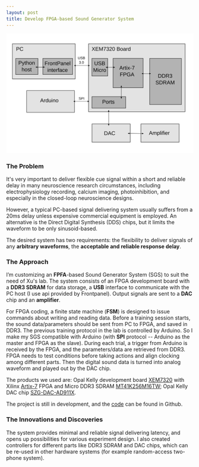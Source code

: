 ```yaml
---
layout: post
title: Develop FPGA-based Sound Generator System
---
```

![](/assets/images/ION_2_design.svg)

<!--more-->

### The Problem

It's very important to deliver flexible cue signal within a short and reliable delay in many neuroscience research circumstances, including electrophysiology recording, calcium imaging, photoinhibition, and especially in the closed-loop neuroscience designs.

However, a typical PC-based signal delivering system usually suffers from a 20ms delay unless expensive commercial equipment is employed. An alternative is the Direct Digital Synthesis (DDS) chips, but it limits the waveform to be only sinusoid-based.

The desired system has two requirements: the flexibility to deliver signals of any **arbitrary waveforms**, the **acceptable and reliable response delay**.

### The Approach

I’m customizing an **FPFA**-based Sound Generator System (SGS) to suit the need of Xu's lab. The system consists of an FPGA development board with a **DDR3 SDRAM** for data storage, a **USB** interface to communicate with the PC host (I use api provided by Frontpanel). Output signals are sent to a **DAC** chip and an **amplifier**. 

For FPGA coding, a finite state machine (**FSM**) is designed to issue commands about writing and reading data. Before a training session starts, the sound data/parameters should be sent from PC to FPGA, and saved in DDR3. The previous training protocol in the lab is controlled by Arduino. So I make my SGS compatible with Arduino (with **SPI** protocol -- Arduino as the master and FPGA as the slave). During each trial, a trigger from Arduino is received by the FPGA, and the parameters/data are retrieved from DDR3. FPGA needs to test conditions before taking actions and align clocking among different parts. Then the digital sound data is turned into analog waveform and played out by the DAC chip.

The products we used are: Opal Kelly development board [XEM7320](https://opalkelly.com/products/xem7320/) with Xilinx [Artix-7](https://www.xilinx.com/products/silicon-devices/fpga/artix-7.html) FPGA and Micro DDR3 SDRAM [MT41K256M16TW](https://www.micron.com/products/dram/ddr3-sdram/part-catalog/mt41k256m16tw-107-it); Opal Kelly DAC chip [SZG-DAC-AD911X](https://opalkelly.com/products/szg-dac-ad911x/).

The project is still in development, and the [code](https://github.com/xuefei-wang/sound-generator-module) can be found in Github. 

### The Innovations and Discoveries

The system provides minimal and reliable signal delivering latency, and opens up possibilities for various experiment design. I also created controllers for different parts like DDR3 SDRAM and DAC chips, which can be re-used in other hardware systems (for example random-access two-phone system).